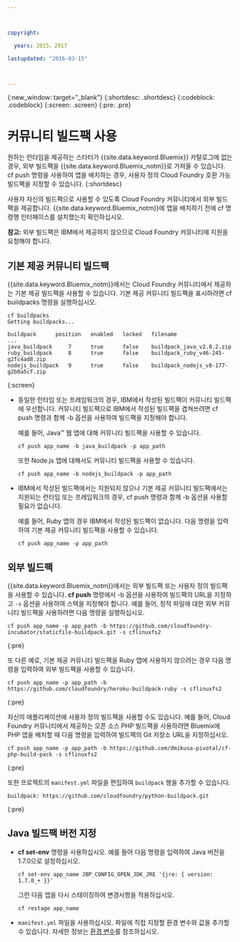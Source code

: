 ```yaml
---



copyright:

  years: 2015，2017

lastupdated: "2016-03-15"



---
```


{:new_window: target="_blank"}
{:shortdesc: .shortdesc}
{:codeblock: .codeblock}
{:screen: .screen}
{:pre: .pre}

# 커뮤니티 빌드팩 사용

원하는 런타임을 제공하는 스타터가 {{site.data.keyword.Bluemix}} 카탈로그에 없는 경우, 외부 빌드팩을 {{site.data.keyword.Bluemix_notm}}로 가져올 수 있습니다. cf push 명령을 사용하여 앱을 배치하는 경우, 사용자 정의 Cloud Foundry 호환 가능 빌드팩을 지정할 수 있습니다.
{:shortdesc}

사용자 자신의 빌드팩으로 사용할 수 있도록 Cloud Foundry 커뮤니티에서 외부 빌드팩을 제공합니다. {{site.data.keyword.Bluemix_notm}}에 앱을 배치하기 전에 cf 명령행 인터페이스를 설치했는지 확인하십시오.

**참고:** 외부 빌드팩은 IBM에서 제공하지 않으므로 Cloud Foundry 커뮤니티에 지원을 요청해야 합니다.

## 기본 제공 커뮤니티 빌드팩

{{site.data.keyword.Bluemix_notm}}에서는 Cloud Foundry 커뮤니티에서 제공하는 기본 제공 빌드팩을 사용할 수 있습니다. 기본 제공 커뮤니티 빌드팩을 표시하려면 cf buildpacks 명령을 실행하십시오.

```
cf buildpacks
Getting buildpacks...

buildpack      position   enabled   locked   filename
...
java_buildpack     7      true      false    buildpack_java_v2.0.2.zip
ruby_buildpack     8      true      false    buildpack_ruby_v46-245-g2fc4ad8.zip
nodejs_buildpack   9      true      false    buildpack_nodejs_v8-177-g2b0a5cf.zip
```
{:screen}

<ul>

<li>
동일한 런타임 또는 프레임워크의 경우, IBM에서 작성된 빌드팩이 커뮤니티 빌드팩에 우선합니다. 커뮤니티 빌드팩으로 IBM에서 작성된 빌드팩을 겹쳐쓰려면 cf push 명령과 함께 -b 옵션을 사용하여 빌드팩을 지정해야 합니다.
<p>예를 들어, Java™ 웹 앱에 대해 커뮤니티 빌드팩을 사용할 수 있습니다.</p>
<pre class="pre"><code>cf push app_name -b java_buildpack -p app_path</code></pre>
<p>또한 Node.js 앱에 대해서도 커뮤니티 빌드팩을 사용할 수 있습니다.</p>
<pre class="pre"><code>cf push app_name -b nodejs_buildpack -p app_path</code></pre>
</li>

<li>
<p>IBM에서 작성된 빌드팩에서는 지원되지 않으나 기본 제공 커뮤니티 빌드팩에서는 지원되는 런타임 또는 프레임워크의 경우, cf push 명령과 함께 -b 옵션을 사용할 필요가 없습니다.</p><p>예를 들어, Ruby 앱의 경우 IBM에서 작성된 빌드팩이 없습니다. 다음 명령을 입력하여 기본 제공 커뮤니티 빌드팩을 사용할 수 있습니다.</p>
<pre class="pre"><code>cf push app_name -p app_path</code></pre>
</li>
</ul>

## 외부 빌드팩

{{site.data.keyword.Bluemix_notm}}에서는 외부 빌드팩 또는 사용자 정의 빌드팩을 사용할 수 있습니다. **cf push** 명령에서 -b 옵션을 사용하여 빌드팩의 URL을 지정하고 `-s` 옵션을 사용하여 스택을 지정해야 합니다. 예를 들어, 정적 파일에 대한 외부 커뮤니티 빌드팩을 사용하려면 다음 명령을 실행하십시오.

```
cf push app_name -p app_path -b https://github.com/cloudfoundry-incubator/staticfile-buildpack.git -s cflinuxfs2
```
{:pre}

또 다른 예로, 기본 제공 커뮤니티 빌드팩을 Ruby 앱에 사용하지 않으려는 경우 다음 명령을 입력하여 외부 빌드팩을 사용할 수 있습니다.

```
cf push app_name -p app_path -b https://github.com/cloudfoundry/heroku-buildpack-ruby -s cflinuxfs2
```
{:pre}

자신의 애플리케이션에 사용자 정의 빌드팩을 사용할 수도 있습니다. 예를 들어, Cloud Foundry 커뮤니티에서 제공하는 오픈 소스 PHP 빌드팩을 사용하려면 Bluemix에 PHP 앱을 배치할 때 다음 명령을 입력하여 빌드팩의 Git 저장소 URL을 지정하십시오.

```
cf push app_name -p app_path -b https://github.com/dmikusa-pivotal/cf-php-build-pack -s cflinuxfs2
```
{:pre}

또한 프로젝트의 `manifest.yml` 파일을 편집하여 `buildpack` 행을 추가할 수 있습니다.

```
buildpack: https://github.com/cloudfoundry/python-buildpack.git
```
{:pre}


## Java 빌드팩 버전 지정

<ul>
<li>
<strong>cf set-env</strong> 명령을 사용하십시오. 예를 들어 다음 명령을 입력하여 Java 버전을 1.7.0으로 설정하십시오.
<pre class="pre"><code>cf set-env app_name JBP_CONFIG_OPEN_JDK_JRE &apos;{jre: { version: 1.7.0_+ }}&apos;</code></pre>
<p>그런 다음 앱을 다시 스테이징하여 변경사항을 적용하십시오.</p>
<pre class="pre"><code>cf restage app_name</code></pre>
</li>
<li>
<code>manifest.yml</code> 파일을 사용하십시오. 파일에 직접 지정할 환경 변수와 값을 추가할 수 있습니다. 자세한 정보는 <a href="https://docs.cloudfoundry.org/devguide/deploy-apps/manifest.html#env-block">환경 변수</a>를 참조하십시오.</li></ul>
